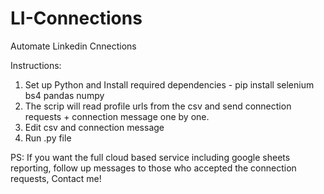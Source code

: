 # LI-Connections
Automate Linkedin Cnnections

Instructions:

1. Set up Python and Install required dependencies - pip install selenium bs4 pandas numpy
2. The scrip will read profile urls from the csv and send connection requests + connection message one by one.
3. Edit csv and connection message
4. Run .py file


PS: If you want the full cloud based service including google sheets reporting, follow up messages to those who accepted the connection requests, Contact me!
